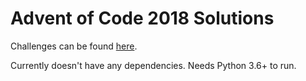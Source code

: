 # Advent of Code 2018 Solutions
Challenges can be found [here](https://adventofcode.com/).

Currently doesn't have any dependencies.  Needs Python 3.6+ to run.
